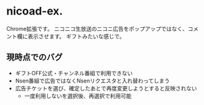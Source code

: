 # nicoad-ex.
Chrome拡張です。
ニコニコ生放送のニコニ広告をポップアップではなく、コメント欄に表示させます。
ギフトみたいな感じで。

## 現時点でのバグ
 - ギフトOFF公式・チャンネル番組で利用できない
 - Nsen番組で広告ではなくNsenリクエスタと入れ替わってしまう
 - 広告チケットを選び、確定したあとで再度変更しようとすると反映されない
   - 一度利用しないを選択後、再選択で利用可能
